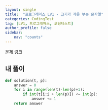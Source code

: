```yaml
---
layout: single
title:  "프로그래머스 LV1 - 크기가 작은 부분 문자열"
categories: CodingTest
tag: [LV1, 프로그래머스, 코딩테스트]
author_profile: false
sidebar: 
    nav: "counts"
---
```


[문제 링크](https://school.programmers.co.kr/learn/courses/30/lessons/147355)

## 내 풀이

```python
def solution(t, p):
    answer = 0
    for i in range(len(t)-len(p)+1):
        if int(t[i:i + len(p)]) <= int(p):
            answer += 1
    return answer
```

